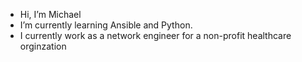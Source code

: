 - Hi, I’m Michael
- I’m currently learning Ansible and Python.
- I currently work as a network engineer for a non-profit healthcare orginzation

<!---
michaelawilmes/michaelawilmes is a ✨ special ✨ repository because its `README.md` (this file) appears on your GitHub profile.
You can click the Preview link to take a look at your changes.
--->
